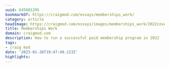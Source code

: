 ```yaml
---
uuid: 645601295
bookmarkOf: https://craigmod.com/essays/memberships_work/
category: article
headImage: https://craigmod.com/essays/images/memberships_work/2022cover4.jpg
title: Memberships Work
domain: craigmod.com
description: How to run a successful paid membership program in 2022
tags:
- craig mod
date: '2023-01-26T19:47:49.123Z'
highlights: 
---
```




